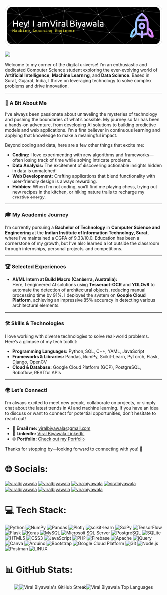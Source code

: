 ![Banner-image](github-header-image.png) 

[![](https://visitcount.itsvg.in/api?id=ViralBIyawala&icon=6&color=6)](https://visitcount.itsvg.in)

Welcome to my corner of the digital universe! I’m an enthusiastic and dedicated Computer Science student exploring the ever-evolving world of **Artificial Intelligence**, **Machine Learning**, and **Data Science**. Based in Surat, Gujarat, India, I thrive on leveraging technology to solve complex problems and drive innovation.

---

### 🌟 **A Bit About Me**

I’ve always been passionate about unraveling the mysteries of technology and pushing the boundaries of what’s possible. My journey so far has been a hands-on adventure, from developing AI solutions to building predictive models and web applications. I’m a firm believer in continuous learning and applying that knowledge to make a meaningful impact.

Beyond coding and data, here are a few other things that excite me:

- **Coding:** I love experimenting with new algorithms and frameworks—often losing track of time while solving intricate problems.
- **Data Analysis:** The excitement of discovering actionable insights hidden in data is unmatched!
- **Web Development:** Crafting applications that blend functionality with user-friendly design is always rewarding.
- **Hobbies:** When I’m not coding, you’ll find me playing chess, trying out new recipes in the kitchen, or hiking nature trails to recharge my creative energy.

---

### 🎓 **My Academic Journey**

I’m currently pursuing a **Bachelor of Technology** in **Computer Science and Engineering** at the **Indian Institute of Information Technology, Surat**, where I’ve maintained a CGPA of 9.33/10.0. Education has been a cornerstone of my growth, but I’ve also learned a lot outside the classroom through internships, personal projects, and competitions.

---

### 🏆 **Selected Experiences**

- **AI/ML Intern at Build Macro (Canberra, Australia):**  
  Here, I engineered AI solutions using **Tesseract-OCR** and **YOLOv9** to automate the detection of architectural objects, reducing manual processing time by 91%. I deployed the system on **Google Cloud Platform**, achieving an impressive 85% accuracy in detecting various architectural elements.

---

### 🛠️ **Skills & Technologies**

I love working with diverse technologies to solve real-world problems. Here’s a glimpse of my tech toolkit:

- **Programming Languages:** Python, SQL, C++, YAML, JavaScript
- **Frameworks & Libraries:** Pandas, NumPy, Scikit-Learn, PyTorch, Flask, Django, OpenCV
- **Cloud & Database:** Google Cloud Platform (GCP), PostgreSQL, Roboflow, RESTful APIs

---

### 🌍 **Let’s Connect!**

I’m always excited to meet new people, collaborate on projects, or simply chat about the latest trends in AI and machine learning. If you have an idea to discuss or want to connect for potential opportunities, don’t hesitate to reach out!

- 📧 **Email me:** viralbiyawala@gmail.com  
- 🔗 **LinkedIn:** [Viral Biyawala LinkedIn](https://www.linkedin.com/in/viralbiyawala)  
- 🌐 **Portfolio:** [Check out my Portfolio](https://viralbiyawala.pythonanywhere.com)

Thanks for stopping by—looking forward to connecting with you! 🚀


# 🌐 Socials:
<a href="https://linkedin.com/in/viralbiyawala" target="blank"><img align="center" src="https://img.shields.io/badge/LinkedIn-0077B5?style=for-the-badge&logo=linkedin&logoColor=white" alt="viralbiyawala"/></a>
<a href="https://www.datacamp.com/portfolio/ViralBiyawala" target="blank"><img align="center" src="https://img.shields.io/badge/Datacamp-05192D?style=for-the-badge&logo=datacamp&logoColor=65FF8F" alt="viralbiyawala"/></a>
<a href="https://www.leetcode.com/viralbiyawala/" target="blank"><img align="center" src="https://img.shields.io/badge/-LeetCode-FFA116?style=for-the-badge&logo=LeetCode&logoColor=black" alt="viralbiyawala" /></a>
<a href="https://www.codechef.com/users/viralbiyawala" target="blank"><img align="center" src="https://img.shields.io/badge/Codechef-%23B92B27.svg?&style=for-the-badge&logo=Codechef&logoColor=white" alt="viralbiyawala"/></a>
<a href="https://github.com/ViralBiyawala" target="blank"><img align="center" src="https://img.shields.io/badge/GitHub-100000?style=for-the-badge&logo=github&logoColor=white" alt="viralbiyawala"/></a>
<a href="https://codeforces.com/profile/viralbiyawala" target="blank"><img align="center" src="https://img.shields.io/badge/Codeforces-445f9d?style=for-the-badge&logo=Codeforces&logoColor=white" alt="viralbiyawala"/></a>
<a href="https://kaggle.com/viralbiyawala" target="blank"><img align="center" src="https://img.shields.io/badge/Kaggle-20BEFF?style=for-the-badge&logo=Kaggle&logoColor=white" alt="viralbiyawala"/></a>

# 💻 Tech Stack:
![Python](https://img.shields.io/badge/python-3670A0?style=for-the-badge&logo=python&logoColor=ffdd54)
![NumPy](https://img.shields.io/badge/numpy-%23013243.svg?style=for-the-badge&logo=numpy&logoColor=white)
![Pandas](https://img.shields.io/badge/pandas-%23150458.svg?style=for-the-badge&logo=pandas&logoColor=white)
![Plotly](https://img.shields.io/badge/Plotly-%233F4F75.svg?style=for-the-badge&logo=plotly&logoColor=white)
![scikit-learn](https://img.shields.io/badge/scikit--learn-%23F7931E.svg?style=for-the-badge&logo=scikit-learn&logoColor=white)
![SciPy](https://img.shields.io/badge/SciPy-%230C55A5.svg?style=for-the-badge&logo=scipy&logoColor=%white)
![TensorFlow](https://img.shields.io/badge/TensorFlow-%23FF6F00.svg?style=for-the-badge&logo=TensorFlow&logoColor=white)
![Flask](https://img.shields.io/badge/flask-%23000.svg?style=for-the-badge&logo=flask&logoColor=white)
![Keras](https://img.shields.io/badge/Keras-%23D00000.svg?style=for-the-badge&logo=Keras&logoColor=white)
![MySQL](https://img.shields.io/badge/mysql-%2300f.svg?style=for-the-badge&logo=mysql&logoColor=white)
![Microsoft SQL Server](https://img.shields.io/badge/Microsoft%20SQL%20Sever-CC2927?style=for-the-badge&logo=microsoft%20sql%20server&logoColor=white)
![PostgreSQL](https://img.shields.io/badge/postgres-%23316192.svg?style=for-the-badge&logo=postgresql&logoColor=white)
![SQLite](https://img.shields.io/badge/sqlite-%2307405e.svg?style=for-the-badge&logo=sqlite&logoColor=white)
![HTML5](https://img.shields.io/badge/html5-%23E34F26.svg?style=for-the-badge&logo=html5&logoColor=white)
![CSS3](https://img.shields.io/badge/css3-%231572B6.svg?style=for-the-badge&logo=css3&logoColor=white)
![JavaScript](https://img.shields.io/badge/javascript-%23323330.svg?style=for-the-badge&logo=javascript&logoColor=%23F7DF1E)
![PHP](https://img.shields.io/badge/php-%23777BB4.svg?style=for-the-badge&logo=php&logoColor=white)
![Firebase](https://img.shields.io/badge/firebase-%23039BE5.svg?style=for-the-badge&logo=firebase)
![Apache](https://img.shields.io/badge/apache-%23D42029.svg?style=for-the-badge&logo=apache&logoColor=white)
![jQuery](https://img.shields.io/badge/jquery-%230769AD.svg?style=for-the-badge&logo=jquery&logoColor=white)
![Canva](https://img.shields.io/badge/Canva-%2300C4CC.svg?style=for-the-badge&logo=Canva&logoColor=white)
![Arduino](https://img.shields.io/badge/Arduino-00979D?style=for-the-badge&logo=Arduino&logoColor=white)
![Bootstrap](https://img.shields.io/badge/bootstrap-%23563D7C.svg?style=for-the-badge&logo=bootstrap&logoColor=white)
![Google Cloud Platform](https://img.shields.io/badge/Google_Cloud-4285F4?style=for-the-badge&logo=google-cloud&logoColor=white)
![Git](https://img.shields.io/badge/git-%23F05032.svg?style=for-the-badge&logo=git&logoColor=white)
![Node.js](https://img.shields.io/badge/Node.js-43853D?style=for-the-badge&logo=node.js&logoColor=white)
![Postman](https://img.shields.io/badge/Postman-FF6C37?style=for-the-badge&logo=postman&logoColor=white)
![LINUX](https://img.shields.io/badge/Linux-FCC624?style=for-the-badge&logo=linux&logoColor=black)


# 📊 GitHub Stats:
<div style="display: flex; justify-content: center;">
  <img src="https://github-readme-stats.anuraghazra1.vercel.app/api?username=ViralBiyawala&show_icons=true" /> <br/>
  <img src="https://github-readme-streak-stats.herokuapp.com/?user=ViralBiyawala" alt="Viral Biyawala's GitHub Streak" /> <br/>
  <img src="https://github-readme-stats.vercel.app/api/top-langs/?username=ViralBiyawala&theme=light&hide_border=false&include_all_commits=true&count_private=false&layout=compact" alt="Viral Biyawala Top Languages" />
</div>

<!-- Proudly created with GPRM ( https://gprm.itsvg.in ) -->
